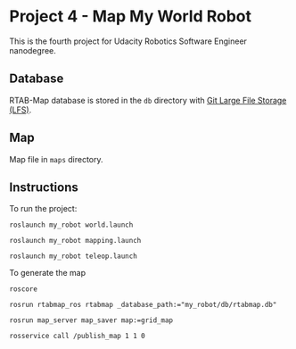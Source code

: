 #  Project 4 - Map My World Robot

This is the fourth project for Udacity Robotics Software Engineer nanodegree.

## Database

RTAB-Map database is stored in the `db` directory with [Git Large File Storage (LFS)](https://git-lfs.github.com/).

## Map

Map file in `maps` directory.

## Instructions

To run the project:

```
roslaunch my_robot world.launch 

roslaunch my_robot mapping.launch

roslaunch my_robot teleop.launch
```

To generate the map

```
roscore

rosrun rtabmap_ros rtabmap _database_path:="my_robot/db/rtabmap.db"

rosrun map_server map_saver map:=grid_map

rosservice call /publish_map 1 1 0
```  